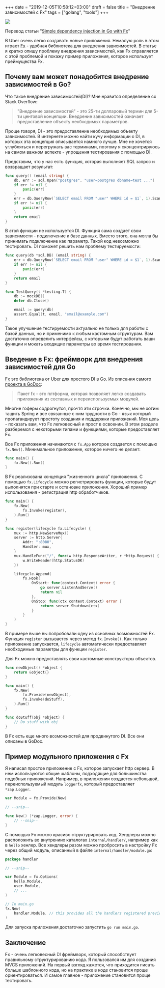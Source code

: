 +++
date = "2019-12-05T10:58:12+03:00"
draft = false
title = "Внедрение зависимостей с Fx"
tags = ["golang", "tools"]
+++

![](/img/di/main.png)

Перевод статьи "[Simple dependency injection in Go with Fx](https://blog.huyage.dev/posts/simple-dependency-injection-in-go/)"

В Uber очень легко создавать новые приложения. Немалую роль в этом играет [Fx](https://github.com/uber-go/fx) - удобная библиотека для внедрения зависимостей. В статье я кратко опишу проблему внедрения зависимостей, как Fx справляется с этой проблемой и покажу пример приложения, которое использует преймущества Fx.

<!--more-->

## Почему вам может понадобится внедрение зависимостей в Go?

Что такое внедрение зависимостей(DI)? Мне нравится определение со Stack Overflow:

> "Внедрение зависомостей" - это 25-ти долларовый термин для 5-ти центовой концепции. Внедрение зависимостей означает предоставление объекту необходимых параметров.

Проще говоря, DI - это предоставление необходимых объекту зависимостей. В интернете можно найти кучу информации о DI, в которых эта концепция описывается намного лучше. Мне не хочется углубляться и перегружать вас терминами, поэтому я сконцентрируюсь на самом важном аспекте - упрощения тестирования с помощью DI.

Представим, что у нас есть функция, которая выполняет SQL запрос и возвращает результат:

```go
func query() (email string) {
    db, err := sql.Open("postgres", "user=postgres dbname=test ...")
    if err != nil {
        panic(err)
    }
    err = db.QueryRow(`SELECT email FROM "user" WHERE id = $1`, 1).Scan(&email)
    if err != nil {
        panic(err)
    }
    return email
}
```

В этой функции не используется DI. Функция сама создает свои зависимости - подключение к базе данных. Вместо этого, она могла бы принимать подключение как параметр. Такой код невозможно тестировать. DI поможет решить нам проблему тестируемости:

```go
func query(db *sql.DB) (email string) {
    err = db.QueryRow(`SELECT email FROM "user" WHERE id = $1`, 1).Scan(&email)
    if err != nil {
        panic(err)
    }
    return email
}

func TestQuery(t *testing.T) {
    db := mockDB()
    defer db.Close()

    email := query(db)
    assert.Equal(t, email, "email@example.com")
}
```

Такое улучшение тестируемости актуально не только для работы с базой данных, но и применимо к любым кастомным структурам. Вам достаточно определить интерфейсы, с которыми будут работать ваши функции и мокать входящие параметры во время тестирования.

## Введение в Fx: фреймворк для внедрения зависимостей для Go

[Fx](https://blog.huyage.dev/posts/simple-dependency-injection-in-go/github.com/uber-go/fx) это библиотека от Uber для простого DI в Go. Из описания самого [проекта в GoDoc](https://godoc.org/go.uber.org/fx):

> Пакет fx - это плтформа, которая позволяет легко создавать приложения из составных и переиспользуемых модулей.

Многие гоферы содрогнутся, прочтя эти строчки. Конечно, мы не хотим тащить Spring и все связанные с ним трудности в Go - язык который пропагандирует простоту создания и поддержки приложений. Моя цель - показать вам, что Fx легковесный и прост в освоении. В этом разделе разберемся с некоторыми типами и функциями, которые предоставляет Fx.

Все Fx приложения начинаются с `fx.App` которое создается с помощью `fx.New()`. Минимальное приложение, которое ничего не делает:

```go
func main() {
    fx.New().Run()
}
```

В Fx реализована концепция "жизненного цикла" приложения. С помощью `fx.Lifecycle` можно регистрировать функции, которые будут выполнятся при старте и остановке приложения. Хороший пример использования - регистрация http обработчиков.

```go
func main() {
    fx.New(
        fx.Invoke(register),
    ).Run()
}

func register(lifecycle fx.Lifecycle) {
    mux := http.NewServeMux()
    server := http.Server{
        Addr: ":8080",
        Handler: mux,
    }
    mux.HandleFunc("/", func(w http.ResponseWriter, r *http.Request) {
        w.WriteHeader(http.StatusOK)
    })

    lifecycle.Append(
        fx.Hook{
            OnStart: func(context.Context) error {
                go server.ListenAndServe()
                return nil
            },
            OnStop: func(ctx context.Context) error {
                return server.Shutdown(ctx)
            }
        }
    )
}
```

В примере выше вы попробовали одну из основных возможностей Fx. Функция `register` вызывается через метод `fx.Invoke()`. Как только приложение запускается, `lifecycle` автоматически предоставляет необходимые параметры для функции `register`. 

Для Fx можно предоставлять свои кастомные конструкторы объектов.

```go
func newObject() *object {
    return &object{}
}

func main() {
    fx.New(
        fx.Provide(newObject),
        fx.Invoke(doStuff),
    ).Run()
}

func doStuff(obj *object) {
    // Do stuff with obj
}
```

В Fx есть еще много возможностей для продвинутого DI. Все они описаны в GoDoc.

## Пример модульного приложения с Fx

Я написал простое приложение с Fx, которое запускает http сервер. В нем используются общие шаблоны, подходящие для большинства подобных приложений. Например, в приложении создается небольшой, переиспользуемый модуль `loggerfx`, который предоставляет `*zap.Logger`.

```go
var Module = fx.Provide(New)

// --snip--

func New() (*zap.Logger, error) {
    // --snip--
}
```

С помощью Fx можно красиво структурировать код. Хендлеры можно расположить во внутрениих каталогах `internal/handler/`, например как в `hello` хенлер. Все хендлеры разом можно пробросить в настройку Fx через общий модуль, описанный в файле `internal/handler/module.go`:

```go
package handler

// --snip--

var Module = fx.Options(
    hello.Module,
    user.Module,
    // ...
)

// In main.go
fx.New(
    handler.Module, // this provides all the handlers registered previously
)
```

Для запуска приложения достаточно запустить `go run main.go`.

## Заключение

Fx - очень легковесный DI фреймворк, который способствует правильному структурированию кода. Я пользовался им для создания MVCS приложений. На первый взгляд кажется, что приходится писать больше шаблонного кода, но на практике в коде становится проще ориентироваться. И самое главное - приложение становится проще тестировать.